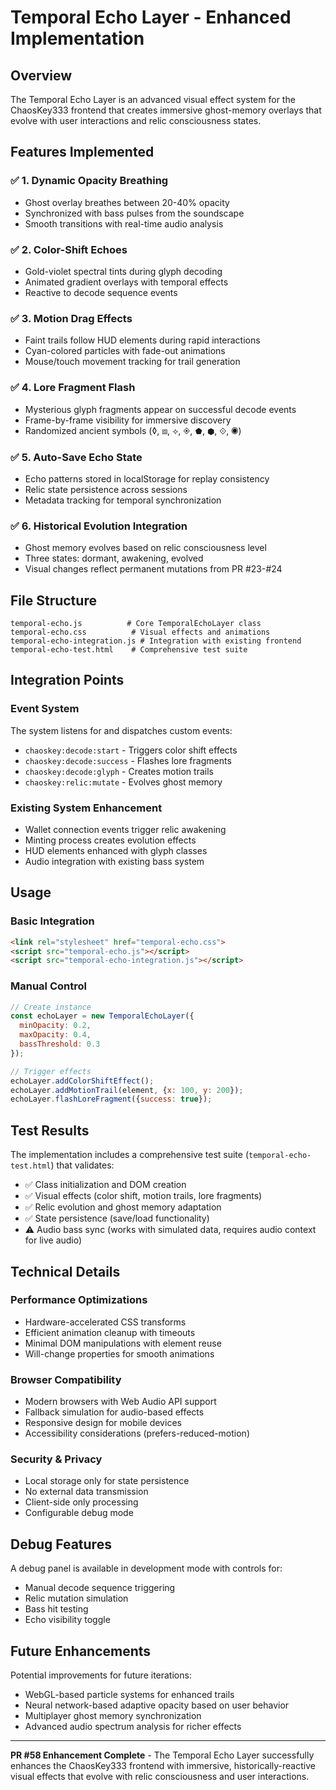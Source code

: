# Temporal Echo Layer - Enhanced Implementation

## Overview

The Temporal Echo Layer is an advanced visual effect system for the ChaosKey333 frontend that creates immersive ghost-memory overlays that evolve with user interactions and relic consciousness states.

## Features Implemented

### ✅ 1. Dynamic Opacity Breathing
- Ghost overlay breathes between 20-40% opacity
- Synchronized with bass pulses from the soundscape
- Smooth transitions with real-time audio analysis

### ✅ 2. Color-Shift Echoes  
- Gold-violet spectral tints during glyph decoding
- Animated gradient overlays with temporal effects
- Reactive to decode sequence events

### ✅ 3. Motion Drag Effects
- Faint trails follow HUD elements during rapid interactions
- Cyan-colored particles with fade-out animations
- Mouse/touch movement tracking for trail generation

### ✅ 4. Lore Fragment Flash
- Mysterious glyph fragments appear on successful decode events
- Frame-by-frame visibility for immersive discovery
- Randomized ancient symbols (◊, ⧈, ⟡, ◈, ⬟, ⬢, ⟐, ◉)

### ✅ 5. Auto-Save Echo State
- Echo patterns stored in localStorage for replay consistency
- Relic state persistence across sessions
- Metadata tracking for temporal synchronization

### ✅ 6. Historical Evolution Integration
- Ghost memory evolves based on relic consciousness level
- Three states: dormant, awakening, evolved
- Visual changes reflect permanent mutations from PR #23-#24

## File Structure

```
temporal-echo.js          # Core TemporalEchoLayer class
temporal-echo.css          # Visual effects and animations
temporal-echo-integration.js # Integration with existing frontend
temporal-echo-test.html    # Comprehensive test suite
```

## Integration Points

### Event System
The system listens for and dispatches custom events:

- `chaoskey:decode:start` - Triggers color shift effects
- `chaoskey:decode:success` - Flashes lore fragments  
- `chaoskey:decode:glyph` - Creates motion trails
- `chaoskey:relic:mutate` - Evolves ghost memory

### Existing System Enhancement
- Wallet connection events trigger relic awakening
- Minting process creates evolution effects
- HUD elements enhanced with glyph classes
- Audio integration with existing bass system

## Usage

### Basic Integration
```html
<link rel="stylesheet" href="temporal-echo.css">
<script src="temporal-echo.js"></script>
<script src="temporal-echo-integration.js"></script>
```

### Manual Control
```javascript
// Create instance
const echoLayer = new TemporalEchoLayer({
  minOpacity: 0.2,
  maxOpacity: 0.4,
  bassThreshold: 0.3
});

// Trigger effects
echoLayer.addColorShiftEffect();
echoLayer.addMotionTrail(element, {x: 100, y: 200});
echoLayer.flashLoreFragment({success: true});
```

## Test Results

The implementation includes a comprehensive test suite (`temporal-echo-test.html`) that validates:

- ✅ Class initialization and DOM creation
- ✅ Visual effects (color shift, motion trails, lore fragments)
- ✅ Relic evolution and ghost memory adaptation  
- ✅ State persistence (save/load functionality)
- ⚠️ Audio bass sync (works with simulated data, requires audio context for live audio)

## Technical Details

### Performance Optimizations
- Hardware-accelerated CSS transforms
- Efficient animation cleanup with timeouts
- Minimal DOM manipulations with element reuse
- Will-change properties for smooth animations

### Browser Compatibility
- Modern browsers with Web Audio API support
- Fallback simulation for audio-based effects
- Responsive design for mobile devices
- Accessibility considerations (prefers-reduced-motion)

### Security & Privacy
- Local storage only for state persistence
- No external data transmission
- Client-side only processing
- Configurable debug mode

## Debug Features

A debug panel is available in development mode with controls for:
- Manual decode sequence triggering
- Relic mutation simulation
- Bass hit testing
- Echo visibility toggle

## Future Enhancements

Potential improvements for future iterations:
- WebGL-based particle systems for enhanced trails
- Neural network-based adaptive opacity based on user behavior
- Multiplayer ghost memory synchronization
- Advanced audio spectrum analysis for richer effects

---

**PR #58 Enhancement Complete** - The Temporal Echo Layer successfully enhances the ChaosKey333 frontend with immersive, historically-reactive visual effects that evolve with relic consciousness and user interactions.